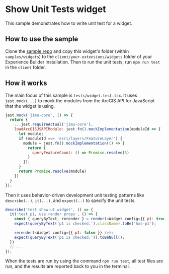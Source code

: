 # Show Unit Tests widget

This sample demonstrates how to write unit test for a widget.

## How to use the sample

Clone the [sample repo](https://github.com/esri/arcgis-experience-builder-sdk-resources) and copy this widget's folder (within `samples/widgets`) to the `client/your-extensions/widgets` folder of your Experience Builder installation. Then to run the unit tests, run `npm run test` in the `client` folder.

## How it works

The main focus of this sample is `tests/widget.test.tsx`. It uses `jest.mock(...)` to mock the modules from the ArcGIS API for JavaScript that the widget is using.

```js
jest.mock('jimu-core', () => {
  return {
    ...jest.requireActual('jimu-core'),
    loadArcGISJSAPIModule: jest.fn().mockImplementation(moduleId => {
      let module;
      if (moduleId === 'esri/layers/FeatureLayer') {
        module = jest.fn().mockImplementation(() => {
          return {
            queryFeatureCount: () => Promise.resolve(5)
          }
        });
      }
      return Promise.resolve(module)
    })
  }
});
```

Then it uses behavior-driven development unit testing patterns like `describe(..)`, `it(...)`, and `expect(..)` to specify the unit tests.

```js
describe('test show-ut widget', () => {
  it('test p1, use render props', () => {
    const { queryByText, rerender } = render(<Widget config={{ p1: true }} />);
    expect(queryByText('p1 is checked.').className).toBe('has-p1');

    rerender(<Widget config={{ p1: false }} />);
    expect(queryByText('p1 is checked.')).toBeNull();
  })
  // ...
});
```

When the tests are run by using the command `npm run test`, all test files are run, and the results are reported back to you in the terminal.
